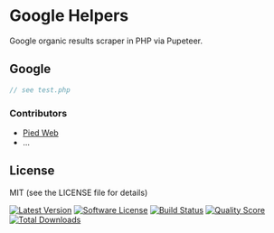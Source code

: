 # Google Helpers

Google organic results scraper in PHP via Pupeteer.

## Google

```php
// see test.php
```

### Contributors

- [Pied Web](https://piedweb.com)
- ...

## License

MIT (see the LICENSE file for details)

[![Latest Version](https://img.shields.io/github/tag/PiedWeb/Google.svg?style=flat&label=release)](https://github.com/PiedWeb/Google/tags)
[![Software License](https://img.shields.io/badge/license-MIT-brightgreen.svg?style=flat)](https://github.com/PiedWeb/Google/LICENSE.md)
[![Build Status](https://img.shields.io/travis/PiedWeb/Google/master.svg?style=flat)](https://travis-ci.org/PiedWeb/Google)
[![Quality Score](https://img.shields.io/scrutinizer/g/PiedWeb/Google.svg?style=flat)](https://scrutinizer-ci.com/g/PiedWeb/Google)
[![Total Downloads](https://img.shields.io/packagist/dt/ropendev/google.svg?style=flat)](https://packagist.org/packages/ropendev/google)
